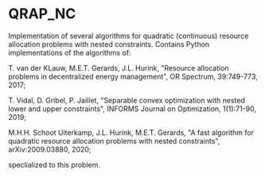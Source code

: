 # QRAP_NC
Implementation of several algorithms for quadratic (continuous) resource allocation problems with nested constraints. Contains Python implementations of the algorithms of:

T. van der KLauw, M.E.T. Gerards, J.L. Hurink, "Resource allocation problems in decentralized energy management", OR Spectrum, 39:749-773, 2017;

T. Vidal, D. Gribel, P. Jaillet, "Separable convex optimization with nested lower and upper constraints", INFORMS Journal on Optimization, 1(1):71-90, 2019;

M.H.H. Schoot Uiterkamp, J.L. Hurink, M.E.T. Gerards, "A fast algorithm for quadratic resource allocation problems with nested constraints", arXiv:2009.03880, 2020;

speclialized to this problem.
